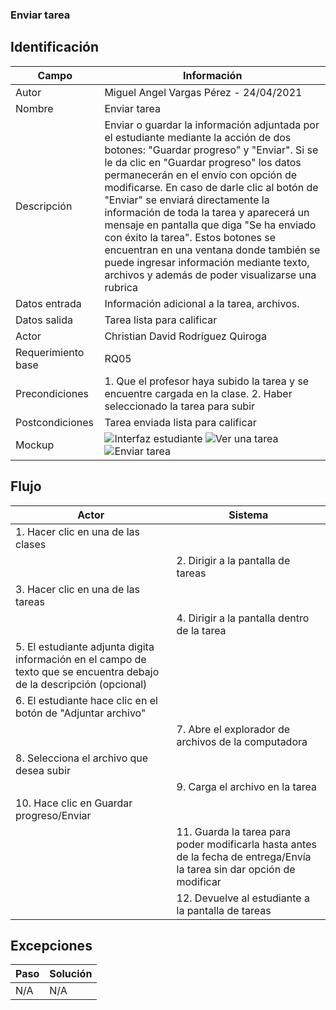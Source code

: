 ### Enviar tarea
## Identificación 

| Campo | Información |
|-------|-------|
| Autor | Miguel Angel Vargas Pérez - 24/04/2021 |
| Nombre | Enviar tarea |
| Descripción | Enviar o guardar la información adjuntada por el estudiante mediante la acción de dos botones: "Guardar progreso" y "Enviar". Si se le da clic en "Guardar progreso" los datos permanecerán en el envío con opción de modificarse. En caso de darle clic al botón de "Enviar" se enviará directamente la información de toda la tarea y aparecerá un mensaje en pantalla que diga "Se ha enviado con éxito la tarea". Estos botones se encuentran en una ventana donde también se puede ingresar información mediante texto, archivos y además de poder visualizarse una rubrica |
| Datos entrada | Información adicional a la tarea, archivos. |
| Datos salida | Tarea lista para calificar |
| Actor | Christian David Rodríguez Quiroga |
| Requerimiento base | RQ05 |
| Precondiciones | 1. Que el profesor haya subido la tarea y se encuentre cargada en la clase. 2. Haber seleccionado la tarea para subir  |
| Postcondiciones | Tarea enviada lista para calificar |
| Mockup | ![Interfaz estudiante](https://user-images.githubusercontent.com/79241017/117560134-bfff8b80-b050-11eb-84eb-5c5c0de94254.png) ![Ver una tarea](https://user-images.githubusercontent.com/79241017/117560165-fdfcaf80-b050-11eb-84bc-cd9bf9f98a67.png) ![Enviar tarea](https://user-images.githubusercontent.com/79241017/115975527-2d78cb80-a52b-11eb-8cf3-3d579b82ee5e.png) |

## Flujo
| Actor | Sistema |
|-------|-------|
| 1. Hacer clic en una de las clases |  |
|  | 2. Dirigir a la pantalla de tareas |
| 3. Hacer clic en una de las tareas |  |
|  | 4. Dirigir a la pantalla dentro de la tarea |
| 5. El estudiante adjunta digita información en el campo de texto que se encuentra debajo de la descripción (opcional)  |  |
| 6. El estudiante hace clic en el botón de "Adjuntar archivo"  |  |
|  | 7. Abre el explorador de archivos de la computadora |
| 8. Selecciona el archivo que desea subir  |  |
|  | 9. Carga el archivo en la tarea |
| 10. Hace clic en Guardar progreso/Enviar |  |
|  | 11. Guarda la tarea para poder modificarla hasta antes de la fecha de entrega/Envía la tarea sin dar opción de modificar |
|  | 12. Devuelve al estudiante a la pantalla de tareas |


## Excepciones
| Paso | Solución |
|-------|-------|
| N/A | N/A |

